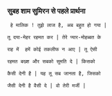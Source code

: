 ### सुबह शाम सुमिरन से पहले प्रार्थना

```
 हे मालिक ! तुझे लाज है, अब बहुत हो गया |

तू दया-मेहर रहमत कर | तेरे प्यार-मोहब्बत के

राह में  हमें कोई तकलीफ न आए | तू ऐसी

रहमत बख्श और सबको सुमति दे | किसको

कैसी देनी है | यह तू सब जानता है, जिसको

जैसी देनी है वैसी दे | वो तेरी मर्जी |

```
